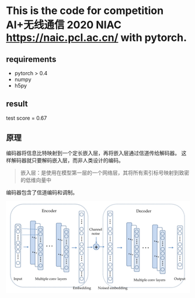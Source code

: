 # This is the code for competition AI+无线通信 2020 NIAC https://naic.pcl.ac.cn/ with pytorch.

## requirements
- pytorch > 0.4
- numpy
- h5py

## result

test score = 0.67

## 原理

编码器将信息比特映射到一个定长嵌入层，再将嵌入层通过信道传给解码器。
这样解码器就只要解码嵌入层，而非人类设计的编码。

> 嵌入层：是使用在模型第一层的一个网络层，其将所有索引标号映射到致密的低维向量中

编码器包含了信道编码和调制。

![](assets/fig2.png)

